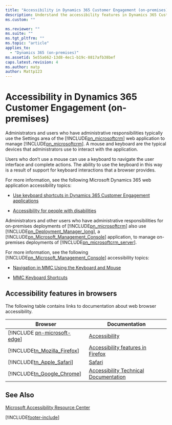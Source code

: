 ```yaml
---
title: "Accessibility in Dynamics 365 Customer Engagement (on-premises) | Microsoft Docs"
description: Understand the accessibility features in Dynamics 365 Customer Engagement (on-premises)
ms.custom: ""

ms.reviewer: ""
ms.suite: ""
ms.tgt_pltfrm: ""
ms.topic: "article"
applies_to: 
  - "Dynamics 365 (on-premises)"
ms.assetid: 5e55a662-13d8-4ec1-b19c-8817afb38bef
caps.latest.revision: 4
ms.author: matp
author: Mattp123
---
```

# Accessibility in Dynamics 365 Customer Engagement (on-premises)
Administrators and users who have administrative responsibilities typically use the Settings area of the [!INCLUDE[pn_microsoftcrm](../includes/pn-microsoftcrm.md)] web application to manage [!INCLUDE[pn_microsoftcrm](../includes/pn-microsoftcrm.md)]. A mouse and keyboard are the typical devices that administrators use to interact with the application.  
  
 Users who don’t use a mouse can use a keyboard to navigate the user interface and complete actions. The ability to use the keyboard in this way is a result of support for keyboard interactions that a browser provides.  
  
 For more information, see the following Microsoft Dynamics 365 web application accessibility topics:  
  
-   [Use keyboard shortcuts in Dynamics 365 Customer Engagement applications](../basics/keyboard-shortcuts.md)  
  
-   [Accessibility for people with disabilities](../basics/accessibility-people-with-disabilities.md)  
  
 Administrators and other users who have administrative responsibilities for on-premises deployments of [!INCLUDE[pn_microsoftcrm](../includes/pn-microsoftcrm.md)] also use [!INCLUDE[pn_Deployment_Manager_long](../includes/pn-deployment-manager-long.md)], a [!INCLUDE[pn_Microsoft_Management_Console](../includes/pn-microsoft-management-console.md)] application, to manage on-premises deployments of [!INCLUDE[pn_microsoftcrm_server](../includes/pn-microsoftcrm-server.md)].  
  
 For more information, see the following [!INCLUDE[pn_Microsoft_Management_Console](../includes/pn-microsoft-management-console.md)] accessibility topics:  
  
-   [Navigation in MMC Using the Keyboard and Mouse](/previous-versions/windows/it-pro/windows-server-2008-R2-and-2008/cc766527(v=ws.11))  
  
-   [MMC Keyboard Shortcuts](/previous-versions/windows/it-pro/windows-server-2008-R2-and-2008/cc766476(v=ws.11))  
  
## Accessibility features in browsers  
 The following table contains links to documentation about web browser accessibility.  
  
|Browser|Documentation|  
|-------------|-------------------|  
|[!INCLUDE [pn-microsoft-edge](../includes/pn-microsoft-edge.md)]  |[Accessibility ](/microsoft-edge/accessibility)|  
|[!INCLUDE[tn_Mozilla_Firefox](../includes/tn-mozilla-firefox.md)]|[Accessibility features in Firefox](https://support.mozilla.org/kb/accessibility-features-firefox-make-firefox-and-we)|  
|[!INCLUDE[tn_Apple_Safari](../includes/tn-apple-safari.md)]|[Safari](https://www.apple.com/safari/)|  
|[!INCLUDE[tn_Google_Chrome](../includes/tn-google-chrome.md)]|[Accessibility Technical Documentation](https://www.chromium.org/developers/design-documents/accessibility/)|  
  
## See Also  
 [Microsoft Accessibility Resource Center](https://www.microsoft.com/enable/centers/)  



[!INCLUDE[footer-include](../../../includes/footer-banner.md)]
